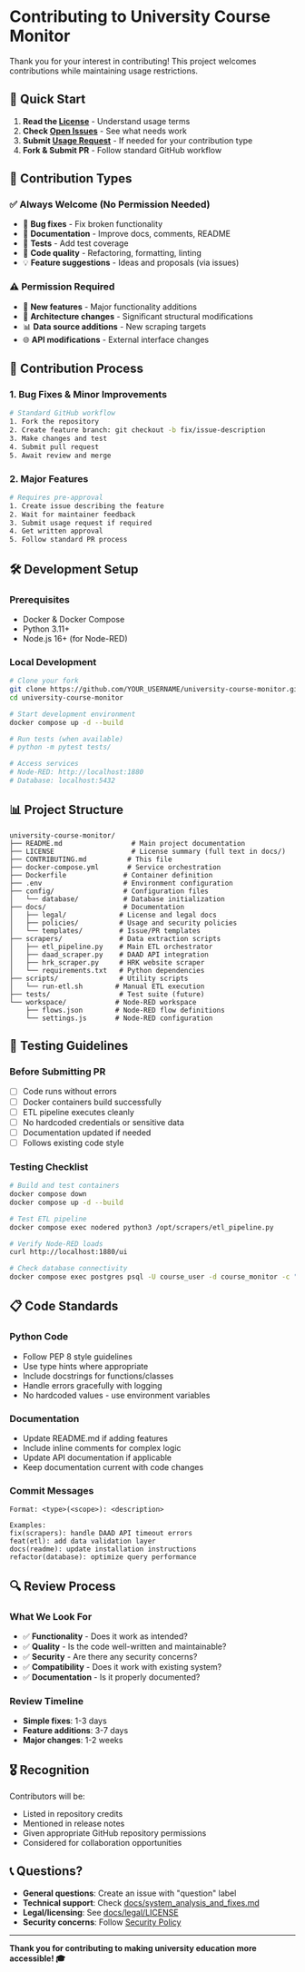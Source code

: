 # Contributing to University Course Monitor

Thank you for your interest in contributing! This project welcomes contributions while maintaining usage restrictions.

## 🚀 Quick Start

1. **Read the [License](./docs/legal/LICENSE)** - Understand usage terms
2. **Check [Open Issues](../../issues)** - See what needs work
3. **Submit [Usage Request](../../issues/new/choose)** - If needed for your contribution type
4. **Fork & Submit PR** - Follow standard GitHub workflow

## 🎯 Contribution Types

### **✅ Always Welcome (No Permission Needed)**
- 🐛 **Bug fixes** - Fix broken functionality
- 📝 **Documentation** - Improve docs, comments, README
- 🧪 **Tests** - Add test coverage
- 🎨 **Code quality** - Refactoring, formatting, linting
- 💡 **Feature suggestions** - Ideas and proposals (via issues)

### **⚠️ Permission Required**
- 🚀 **New features** - Major functionality additions
- 🔧 **Architecture changes** - Significant structural modifications
- 📊 **Data source additions** - New scraping targets
- 🌐 **API modifications** - External interface changes

## 📝 Contribution Process

### **1. Bug Fixes & Minor Improvements**
```bash
# Standard GitHub workflow
1. Fork the repository
2. Create feature branch: git checkout -b fix/issue-description
3. Make changes and test
4. Submit pull request
5. Await review and merge
```

### **2. Major Features**
```bash
# Requires pre-approval
1. Create issue describing the feature
2. Wait for maintainer feedback
3. Submit usage request if required
4. Get written approval
5. Follow standard PR process
```

## 🛠️ Development Setup

### **Prerequisites**
- Docker & Docker Compose
- Python 3.11+
- Node.js 16+ (for Node-RED)

### **Local Development**
```bash
# Clone your fork
git clone https://github.com/YOUR_USERNAME/university-course-monitor.git
cd university-course-monitor

# Start development environment
docker compose up -d --build

# Run tests (when available)
# python -m pytest tests/

# Access services
# Node-RED: http://localhost:1880
# Database: localhost:5432
```

## 📊 Project Structure

```
university-course-monitor/
├── README.md                 # Main project documentation
├── LICENSE                   # License summary (full text in docs/)
├── CONTRIBUTING.md          # This file
├── docker-compose.yml       # Service orchestration
├── Dockerfile              # Container definition
├── .env                    # Environment configuration
├── config/                 # Configuration files
│   └── database/           # Database initialization
├── docs/                   # Documentation
│   ├── legal/             # License and legal docs
│   ├── policies/          # Usage and security policies
│   └── templates/         # Issue/PR templates
├── scrapers/              # Data extraction scripts
│   ├── etl_pipeline.py    # Main ETL orchestrator
│   ├── daad_scraper.py    # DAAD API integration
│   ├── hrk_scraper.py     # HRK website scraper
│   └── requirements.txt   # Python dependencies
├── scripts/               # Utility scripts
│   └── run-etl.sh        # Manual ETL execution
├── tests/                 # Test suite (future)
└── workspace/            # Node-RED workspace
    ├── flows.json        # Node-RED flow definitions
    └── settings.js       # Node-RED configuration
```

## 🧪 Testing Guidelines

### **Before Submitting PR**
- [ ] Code runs without errors
- [ ] Docker containers build successfully
- [ ] ETL pipeline executes cleanly
- [ ] No hardcoded credentials or sensitive data
- [ ] Documentation updated if needed
- [ ] Follows existing code style

### **Testing Checklist**
```bash
# Build and test containers
docker compose down
docker compose up -d --build

# Test ETL pipeline
docker compose exec nodered python3 /opt/scrapers/etl_pipeline.py

# Verify Node-RED loads
curl http://localhost:1880/ui

# Check database connectivity
docker compose exec postgres psql -U course_user -d course_monitor -c "\dt"
```

## 📋 Code Standards

### **Python Code**
- Follow PEP 8 style guidelines
- Use type hints where appropriate
- Include docstrings for functions/classes
- Handle errors gracefully with logging
- No hardcoded values - use environment variables

### **Documentation**
- Update README.md if adding features
- Include inline comments for complex logic
- Update API documentation if applicable
- Keep documentation current with code changes

### **Commit Messages**
```
Format: <type>(<scope>): <description>

Examples:
fix(scrapers): handle DAAD API timeout errors
feat(etl): add data validation layer
docs(readme): update installation instructions
refactor(database): optimize query performance
```

## 🔍 Review Process

### **What We Look For**
- ✅ **Functionality** - Does it work as intended?
- ✅ **Quality** - Is the code well-written and maintainable?
- ✅ **Security** - Are there any security concerns?
- ✅ **Compatibility** - Does it work with existing system?
- ✅ **Documentation** - Is it properly documented?

### **Review Timeline**
- **Simple fixes**: 1-3 days
- **Feature additions**: 3-7 days
- **Major changes**: 1-2 weeks

## 🎖️ Recognition

Contributors will be:
- Listed in repository credits
- Mentioned in release notes
- Given appropriate GitHub repository permissions
- Considered for collaboration opportunities

## 📞 Questions?

- **General questions**: Create an issue with "question" label
- **Technical support**: Check [docs/system_analysis_and_fixes.md](./docs/system_analysis_and_fixes.md)
- **Legal/licensing**: See [docs/legal/LICENSE](./docs/legal/LICENSE)
- **Security concerns**: Follow [Security Policy](./docs/policies/SECURITY.md)

---

**Thank you for contributing to making university education more accessible! 🎓**